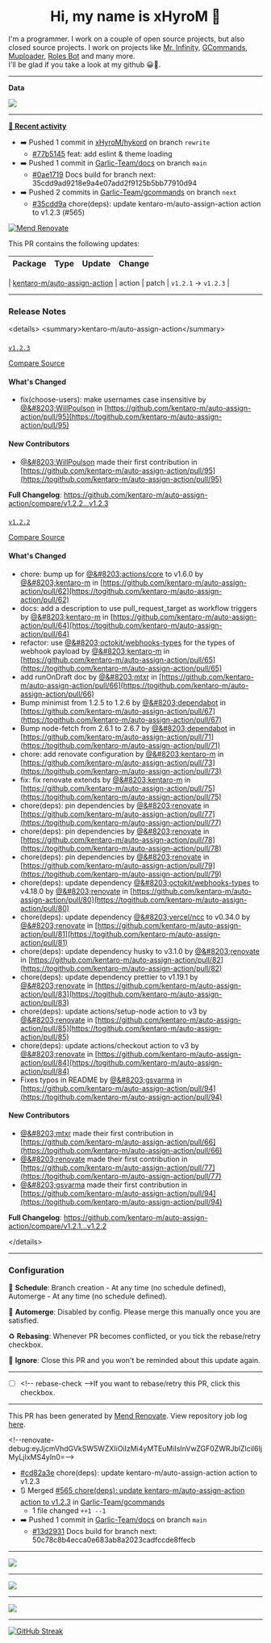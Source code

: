<p align="center">
    <!-- <img src="https://avatars.githubusercontent.com/u/56601352" width="192" alt="hyro's pfp" /> -->
    <h1 align="center">Hi, my name is xHyroM 👋</h1>
</p>

I'm a programmer. I work on a couple of open source projects, but also closed source projects. I work on projects like [Mr. Infinity](https://discord.com/oauth2/authorize?client_id=720321585625694239&scope=bot%20applications.commands&permissions=8&redirect_uri=https://blobs.gq/imanager&prompt=consent&response_type=code), [GCommands](https://github.com/Garlic-Team/GCommands), [Muploader](https://github.com/xHyroM/Muploader), [Roles Bot](https://github.com/xHyroM/roles-bot) and many more.  
I'll be glad if you take a look at my github 😀👀.

___
**Data**

<img src="https://github.com/xHyroM/xHyroM/blob/master/.cache/base.svg">

___

**[📰 Recent activity](https://github.com/xHyroM)**
* ➡️ Pushed 1 commit in [xHyroM/hykord](https://github.com/xHyroM/hykord) on branch `rewrite`
  * [#77b5145](https://github.com/xHyroM/hykord/commit/77b5145) feat: add eslint &amp; theme loading
* ➡️ Pushed 1 commit in [Garlic-Team/docs](https://github.com/Garlic-Team/docs) on branch `main`
  * [#0ae1719](https://github.com/Garlic-Team/docs/commit/0ae1719) Docs build for branch next: 35cdd9ad9218e9a4e07add2f9125b5bb77910d94
* ➡️ Pushed 2 commits in [Garlic-Team/gcommands](https://github.com/Garlic-Team/gcommands) on branch `next`
  * [#35cdd9a](https://github.com/Garlic-Team/gcommands/commit/35cdd9a) chore(deps): update kentaro-m/auto-assign-action action to v1.2.3 (#565)

[![Mend
Renovate](https://app.renovatebot.com/images/banner.svg)](https://renovatebot.com)

This PR contains the following updates:

| Package | Type | Update | Change |
|---|---|---|---|
|
[kentaro-m/auto-assign-action](https://togithub.com/kentaro-m/auto-assign-action)
| action | patch | `v1.2.1` -&gt; `v1.2.3` |

---

### Release Notes

&lt;details&gt;
&lt;summary&gt;kentaro-m/auto-assign-action&lt;/summary&gt;

###
[`v1.2.3`](https://togithub.com/kentaro-m/auto-assign-action/releases/tag/v1.2.3)

[Compare
Source](https://togithub.com/kentaro-m/auto-assign-action/compare/v1.2.2...v1.2.3)

#### What&#39;s Changed

- fix(choose-users): make usernames case insensitive by
[@&amp;#8203;WillPoulson](https://togithub.com/WillPoulson) in
[https://github.com/kentaro-m/auto-assign-action/pull/95](https://togithub.com/kentaro-m/auto-assign-action/pull/95)

#### New Contributors

- [@&amp;#8203;WillPoulson](https://togithub.com/WillPoulson) made their
first contribution in
[https://github.com/kentaro-m/auto-assign-action/pull/95](https://togithub.com/kentaro-m/auto-assign-action/pull/95)

**Full Changelog**:
https://github.com/kentaro-m/auto-assign-action/compare/v1.2.2...v1.2.3

###
[`v1.2.2`](https://togithub.com/kentaro-m/auto-assign-action/releases/tag/v1.2.2)

[Compare
Source](https://togithub.com/kentaro-m/auto-assign-action/compare/v1.2.1...v1.2.2)

#### What&#39;s Changed

- chore: bump up for
[@&amp;#8203;actions/core](https://togithub.com/actions/core) to v1.6.0 by
[@&amp;#8203;kentaro-m](https://togithub.com/kentaro-m) in
[https://github.com/kentaro-m/auto-assign-action/pull/62](https://togithub.com/kentaro-m/auto-assign-action/pull/62)
- docs: add a description to use pull_request_target as workflow
triggers by [@&amp;#8203;kentaro-m](https://togithub.com/kentaro-m) in
[https://github.com/kentaro-m/auto-assign-action/pull/64](https://togithub.com/kentaro-m/auto-assign-action/pull/64)
- refactor: use
[@&amp;#8203;octokit/webhooks-types](https://togithub.com/octokit/webhooks-types)
for the types of webhook payload by
[@&amp;#8203;kentaro-m](https://togithub.com/kentaro-m) in
[https://github.com/kentaro-m/auto-assign-action/pull/65](https://togithub.com/kentaro-m/auto-assign-action/pull/65)
- add runOnDraft doc by [@&amp;#8203;mtxr](https://togithub.com/mtxr) in
[https://github.com/kentaro-m/auto-assign-action/pull/66](https://togithub.com/kentaro-m/auto-assign-action/pull/66)
- Bump minimist from 1.2.5 to 1.2.6 by
[@&amp;#8203;dependabot](https://togithub.com/dependabot) in
[https://github.com/kentaro-m/auto-assign-action/pull/67](https://togithub.com/kentaro-m/auto-assign-action/pull/67)
- Bump node-fetch from 2.6.1 to 2.6.7 by
[@&amp;#8203;dependabot](https://togithub.com/dependabot) in
[https://github.com/kentaro-m/auto-assign-action/pull/71](https://togithub.com/kentaro-m/auto-assign-action/pull/71)
- chore: add renovate configuration by
[@&amp;#8203;kentaro-m](https://togithub.com/kentaro-m) in
[https://github.com/kentaro-m/auto-assign-action/pull/73](https://togithub.com/kentaro-m/auto-assign-action/pull/73)
- fix: fix renovate extends by
[@&amp;#8203;kentaro-m](https://togithub.com/kentaro-m) in
[https://github.com/kentaro-m/auto-assign-action/pull/75](https://togithub.com/kentaro-m/auto-assign-action/pull/75)
- chore(deps): pin dependencies by
[@&amp;#8203;renovate](https://togithub.com/renovate) in
[https://github.com/kentaro-m/auto-assign-action/pull/77](https://togithub.com/kentaro-m/auto-assign-action/pull/77)
- chore(deps): pin dependencies by
[@&amp;#8203;renovate](https://togithub.com/renovate) in
[https://github.com/kentaro-m/auto-assign-action/pull/78](https://togithub.com/kentaro-m/auto-assign-action/pull/78)
- chore(deps): pin dependencies by
[@&amp;#8203;renovate](https://togithub.com/renovate) in
[https://github.com/kentaro-m/auto-assign-action/pull/79](https://togithub.com/kentaro-m/auto-assign-action/pull/79)
- chore(deps): update dependency
[@&amp;#8203;octokit/webhooks-types](https://togithub.com/octokit/webhooks-types)
to v4.18.0 by [@&amp;#8203;renovate](https://togithub.com/renovate) in
[https://github.com/kentaro-m/auto-assign-action/pull/80](https://togithub.com/kentaro-m/auto-assign-action/pull/80)
- chore(deps): update dependency
[@&amp;#8203;vercel/ncc](https://togithub.com/vercel/ncc) to v0.34.0 by
[@&amp;#8203;renovate](https://togithub.com/renovate) in
[https://github.com/kentaro-m/auto-assign-action/pull/81](https://togithub.com/kentaro-m/auto-assign-action/pull/81)
- chore(deps): update dependency husky to v3.1.0 by
[@&amp;#8203;renovate](https://togithub.com/renovate) in
[https://github.com/kentaro-m/auto-assign-action/pull/82](https://togithub.com/kentaro-m/auto-assign-action/pull/82)
- chore(deps): update dependency prettier to v1.19.1 by
[@&amp;#8203;renovate](https://togithub.com/renovate) in
[https://github.com/kentaro-m/auto-assign-action/pull/83](https://togithub.com/kentaro-m/auto-assign-action/pull/83)
- chore(deps): update actions/setup-node action to v3 by
[@&amp;#8203;renovate](https://togithub.com/renovate) in
[https://github.com/kentaro-m/auto-assign-action/pull/85](https://togithub.com/kentaro-m/auto-assign-action/pull/85)
- chore(deps): update actions/checkout action to v3 by
[@&amp;#8203;renovate](https://togithub.com/renovate) in
[https://github.com/kentaro-m/auto-assign-action/pull/84](https://togithub.com/kentaro-m/auto-assign-action/pull/84)
- Fixes typos in README by
[@&amp;#8203;gsvarma](https://togithub.com/gsvarma) in
[https://github.com/kentaro-m/auto-assign-action/pull/94](https://togithub.com/kentaro-m/auto-assign-action/pull/94)

#### New Contributors

- [@&amp;#8203;mtxr](https://togithub.com/mtxr) made their first
contribution in
[https://github.com/kentaro-m/auto-assign-action/pull/66](https://togithub.com/kentaro-m/auto-assign-action/pull/66)
- [@&amp;#8203;renovate](https://togithub.com/renovate) made their first
contribution in
[https://github.com/kentaro-m/auto-assign-action/pull/77](https://togithub.com/kentaro-m/auto-assign-action/pull/77)
- [@&amp;#8203;gsvarma](https://togithub.com/gsvarma) made their first
contribution in
[https://github.com/kentaro-m/auto-assign-action/pull/94](https://togithub.com/kentaro-m/auto-assign-action/pull/94)

**Full Changelog**:
https://github.com/kentaro-m/auto-assign-action/compare/v1.2.1...v1.2.2

&lt;/details&gt;

---

### Configuration

📅 **Schedule**: Branch creation - At any time (no schedule defined),
Automerge - At any time (no schedule defined).

🚦 **Automerge**: Disabled by config. Please merge this manually once you
are satisfied.

♻ **Rebasing**: Whenever PR becomes conflicted, or you tick the
rebase/retry checkbox.

🔕 **Ignore**: Close this PR and you won&#39;t be reminded about this update
again.

---

- [ ] &lt;!-- rebase-check --&gt;If you want to rebase/retry this PR, click
this checkbox.

---

This PR has been generated by [Mend
Renovate](https://www.mend.io/free-developer-tools/renovate/). View
repository job log
[here](https://app.renovatebot.com/dashboard#github/Garlic-Team/gcommands).

&lt;!--renovate-debug:eyJjcmVhdGVkSW5WZXIiOiIzMi4yMTEuMiIsInVwZGF0ZWRJblZlciI6IjMyLjIxMS4yIn0=--&gt;
  * [#cd82a3e](https://github.com/Garlic-Team/gcommands/commit/cd82a3e) chore(deps): update kentaro-m/auto-assign-action action to v1.2.3
* 🔃 Merged [#565 chore(deps): update kentaro-m/auto-assign-action action to v1.2.3](https://github.com/Garlic-Team/gcommands/pull/565) in [Garlic-Team/gcommands](https://github.com/Garlic-Team/gcommands)
  * 1 file changed `++1 --1`
* ➡️ Pushed 1 commit in [Garlic-Team/docs](https://github.com/Garlic-Team/docs) on branch `main`
  * [#13d2931](https://github.com/Garlic-Team/docs/commit/13d2931) Docs build for branch next: 50c78c8b4ecca0e683ab8a2023cadfccde8ffecb


___

<img src="https://github.com/xHyroM/xHyroM/blob/master/.cache/isocalendar.svg">

___

<img src="https://github.com/xHyroM/xHyroM/blob/master/.cache/languages.svg">

___

<img src="https://github.com/xHyroM/xHyroM/blob/master/.cache/achievements.svg">

___

[![GitHub Streak](https://github-readme-streak-stats.herokuapp.com?user=xHyroM&theme=dark&hide_border=true&date_format=M%20j%5B%2C%20Y%5D)](https://git.io/streak-stats)
